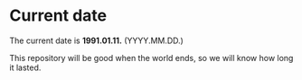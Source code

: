 # Current date

The current date is **1991.01.11.** (YYYY.MM.DD.)

This repository will be good when the world ends, so we will know how long it lasted.